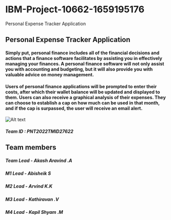 # IBM-Project-10662-1659195176
Personal Expense Tracker Application
## Personal Expense Tracker Application

#### Simply put, personal finance includes all of the financial decisions and actions that a finance software facilitates by assisting you in effectively managing your finances. A personal finance software will not only assist you with accounting and budgeting, but it will also provide you with valuable advice on money management.</p>

#### Users of personal finance applications will be prompted to enter their costs, after which their wallet balance will be updated and displayed to them. Users can also receive a graphical analysis of their expenses. They can choose to establish a cap on how much can be used in that month, and if the cap is surpassed, the user will receive an email alert.

<img src="https://lh6.googleusercontent.com/rEq5ONu1NkSrSCO2bCYqPGfekO-jk-xyVo6TK1ZzwFrWosaBAzNpsiTcljCtT9wf0LvzUY18F9FTVzWBKTWCavF2lNG8N52IX6Ox6bJKd5uE7mTjU5_fG7Dh9OlY5g" alt="Alt text" title="Optional title">

##### Team ID : PNT2022TMID27622

## Team members 

##### Team Lead - Akash Aravind .A
##### M1 Lead   - Abisheik S
##### M2 Lead   - Arvind K.K
##### M3 Lead   - Kathiravan .V
##### M4 Lead   - Kapil Shyam .M
